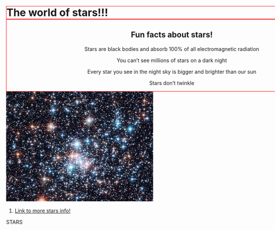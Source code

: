 <html>
    <h1>The world of stars!!!</h1>
    <header>
    <style> 
    header, h1 {
        /* margin-left: 400px; */
        margin: 0 auto;
        width: 900px;
        border: thin solid red;
    }
    </style>
      <h2>Fun facts about stars!</h2>
      <p>Stars are black bodies and absorb 100% of all electromagnetic radiation
      <p>You can’t see millions of stars on a dark night
      <p>Every star you see in the night sky is bigger and brighter than our sun
      <p>Stars don’t twinkle
    </header>
    <img src="star.jpg">
    <ol>
      <li>
        <a href="https://www.space.com/57-stars-formation-classification-and-constellations.html">Link to more stars info!</a>
      </li>
    </ol>
    <div>
      <p>STARS</p>
    </div>
